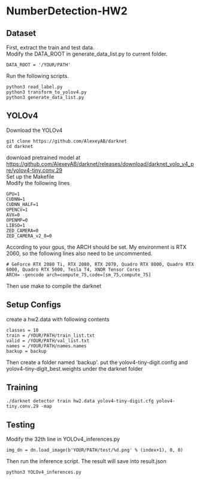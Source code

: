 # NumberDetection-HW2
## Dataset
First, extract the train and test data.  
Modify the DATA_ROOT in generate_data_list.py to current folder.
```
DATA_ROOT = '/YOUR/PATH'
```
Run the following scripts.
```
python3 read_label.py
python3 transform_to_yolov4.py
python3 generate_data_list.py
```

## YOLOv4
Download the YOLOv4
```
git clone https://github.com/AlexeyAB/darknet
cd darknet
```
download pretrained model at 
https://github.com/AlexeyAB/darknet/releases/download/darknet_yolo_v4_pre/yolov4-tiny.conv.29  
Set up the Makefile  
Modify the following lines
```
GPU=1
CUDNN=1
CUDNN_HALF=1
OPENCV=1
AVX=0
OPENMP=0
LIBSO=1
ZED_CAMERA=0
ZED_CAMERA_v2_8=0
```
According to your gpus, the ARCH should be set. My environment is RTX 2060, so the following lines also need to be uncommented.
```
# GeForce RTX 2080 Ti, RTX 2080, RTX 2070, Quadro RTX 8000, Quadro RTX 6000, Quadro RTX 5000, Tesla T4, XNOR Tensor Cores
ARCH= -gencode arch=compute_75,code=[sm_75,compute_75]
```
Then use make to compile the darknet

## Setup Configs
create a hw2.data with following contents
```
classes = 10
train = /YOUR/PATH/train_list.txt
valid = /YOUR/PATH/val_list.txt
names = /YOUR/PATH/names.names
backup = backup
```
Then create a folder named 'backup'.
put the yolov4-tiny-digit.config and yolov4-tiny-digit_best.weights under the darknet folder  
## Training
```
./darknet detector train hw2.data yolov4-tiny-digit.cfg yolov4-tiny.conv.29 -map
```
## Testing
Modify the 32th line in YOLOv4_inferences.py
```
img_dn = dn.load_image(b'YOUR/PATH/test/%d.png' % (index+1), 0, 0)
```
Then run the inference script. The result will save into result.json
```
python3 YOLOv4_inferences.py
```
